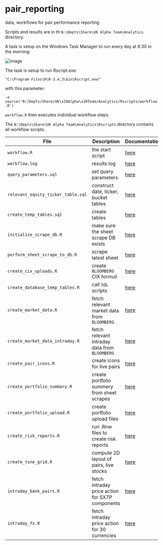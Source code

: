 # pair_reporting
data, workflows for pair performance reporting

Scripts and results are in th ``N:\Depts\Share\UK Alpha Team\Analytics`` directory.

A task is setup on the Windows Task Manager to run every day at 6:30 in the morning:

![image](https://user-images.githubusercontent.com/1358190/41651469-8a890876-7478-11e8-9341-8c5563304c76.png)

The task is setup to run Rscript.exe:

``"C:\Program Files\R\R-3.4.3\bin\Rscript.exe"``

with this parameter:

``-e source('N:/Depts/Share/UK\x20Alpha\x20Team/Analytics/Rscripts/workflow.R')``

``workflow.R`` then executes individual workflow steps.

The  ``N:\Depts\Share\UK Alpha Team\Analytics\Rscripts`` directory contains 
all workflow scripts.


| File | Description | Documentation |
|----------|----------|----------|
| ``workflow.R`` | the start script  |[here](default.md)|
| ``workflow.log`` | results log |[here](default.md)|
| ``query_parameters.sql`` | set query parameters |[here](default.md)|
| ``relevant_equity_ticker_table.sql`` | construct date, ticker, bucket tables |[here](default.md)|
| ``create_temp_tables.sql`` |  create tables |[here](default.md)|
| ``initialize_scrape_db.R`` |  make sure the sheet scrape DB exists |[here](default.md)|
| ``perform_sheet_scrape_to_db.R`` |  scrape latest sheet |[here](default.md)|
| ``create_cix_uploads.R`` |  create ``BLOOMBERG`` CIX formuli |[here](default.md)|
| ``create_database_temp_tables.R`` | call ``SQL`` scripts  |[here](default.md)|
| ``create_market_data.R`` | fetch relevant market data from ``BLOOMBERG`` |[here](default.md)|
| ``create_market_data_intraday.R`` | fetch relevant intraday data from ``BLOOMBERG`` |[here](default.md)|
| ``create_pair_icons.R`` | create icons for live pairs |[here](default.md)|
| ``create_portfolio_summary.R`` | create portfolio summery from sheet scrapes |[here](default.md)|
| ``create_portfolio_upload.R`` | create portfolio upload files |[here](default.md)|
| ``create_risk_reports.R`` |  run .Rnw files to create risk reports |[here](default.md)|
| ``create_tsne_grid.R`` | compute 2D layout of pairs, live stocks |[here](default.md)|
| ``intraday_bank_pairs.R`` |  fetch intraday price action for SX7P components |[here](default.md)|
| ``intraday_fx.R`` |  fetch intraday price action for 30 currencies |[here](default.md)|




